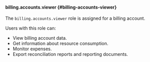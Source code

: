 #### billing.accounts.viewer {#billing-accounts-viewer}

The `billing.accounts.viewer` role is assigned for a billing account.

Users with this role can:

* View billing account data.
* Get information about resource consumption.
* Monitor expenses.
* Export reconciliation reports and reporting documents.
